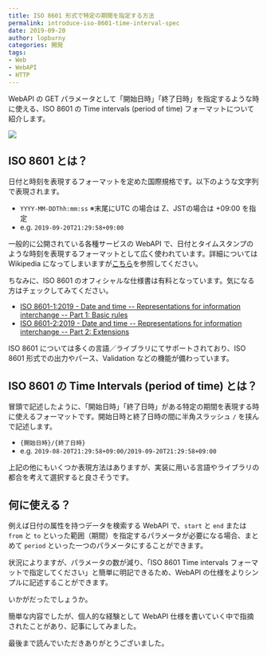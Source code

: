 ```yaml
---
title: ISO 8601 形式で特定の期間を指定する方法
permalink: introduce-iso-8601-time-interval-spec
date: 2019-09-20
author: lopburny
categories: 開発
tags:
- Web
- WebAPI
- HTTP
---
```


WebAPI の GET パラメータとして「開始日時」「終了日時」を指定するような時に使える、ISO 8601 の Time intervals (period of time) フォーマットについて紹介します。

![](/articles/assets/lopburny/img/lopburny_blog_13_thumbnail.jpg)

## ISO 8601 とは？
日付と時刻を表現するフォーマットを定めた国際規格です。以下のような文字列で表現されます。
<br>

- `YYYY-MM-DDThh:mm:ss` ※末尾にUTC の場合は Z、JSTの場合は +09:00 を指定
- e.g. `2019-09-20T21:29:58+09:00`

一般的に公開されている各種サービスの WebAPI で、日付とタイムスタンプのような時刻を表現するフォーマットとして広く使われています。詳細については Wikipedia になってしまいますが[こちら](https://ja.wikipedia.org/wiki/ISO_8601#%E6%9C%9F%E9%96%93)を参照してください。 

ちなみに、ISO 8601 のオフィシャルな仕様書は有料となっています。気になる方はチェックしてみてください。
<br>

- [ISO 8601-1:2019 - Date and time -- Representations for information interchange -- Part 1: Basic rules](https://www.iso.org/standard/70907.html)
- [ISO 8601-2:2019 - Date and time -- Representations for information interchange -- Part 2: Extensions](https://www.iso.org/standard/70908.html)

ISO 8601 については多くの言語／ライブラリにてサポートされており、ISO 8601 形式での出力やパース、Validation などの機能が備わっています。

## ISO 8601 の Time Intervals (period of time) とは？

冒頭で記述したように、「開始日時」「終了日時」がある特定の期間を表現する時に使えるフォーマットです。開始日時と終了日時の間に半角スラッシュ `/` を挟んで記述します。
<br>

- `{開始日時}/{終了日時}`
- e.g. `2019-08-20T21:29:58+09:00/2019-09-20T21:29:58+09:00`

上記の他にもいくつか表現方法はありますが、実装に用いる言語やライブラリの都合を考えて選択すると良さそうです。

## 何に使える？

例えば日付の属性を持つデータを検索する WebAPI で、`start` と `end` または `from` と `to` といった範囲（期間）を指定するパラメータが必要になる場合、まとめて `period` といった一つのパラメータにすることができます。

状況によりますが、パラメータの数が減り、「ISO 8601 Time intervals フォーマットで指定してください」と簡単に明記できるため、WebAPI の仕様をよりシンプルに記述することができます。


いかがだったでしょうか。

簡単な内容でしたが、個人的な経験として WebAPI 仕様を書いていく中で指摘されたことがあり、記事にしてみました。

最後まで読んでいただきありがとうございました。
